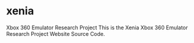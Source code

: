 # xenia
Xbox 360 Emulator Research Project 
This is the Xenia Xbox 360 Emulator Research Project Website Source Code.
